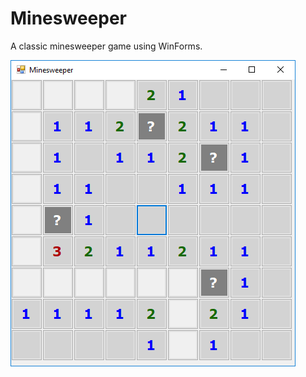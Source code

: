 # Minesweeper

A classic minesweeper game using WinForms.

![Minesweeper](./minesweeper.png "Minesweeper")


